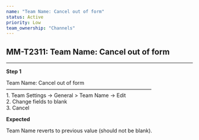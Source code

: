 ```yaml
---
name: "Team Name: Cancel out of form"
status: Active
priority: Low
team_ownership: "Channels"
---
```


## MM-T2311: Team Name: Cancel out of form

---

**Step 1**

Team Name: Cancel out of form\
————————————————————————————\
1\. Team Settings -> General > Team Name -> Edit\
2\. Change fields to blank\
3\. Cancel

**Expected**

Team Name reverts to previous value (should not be blank).
